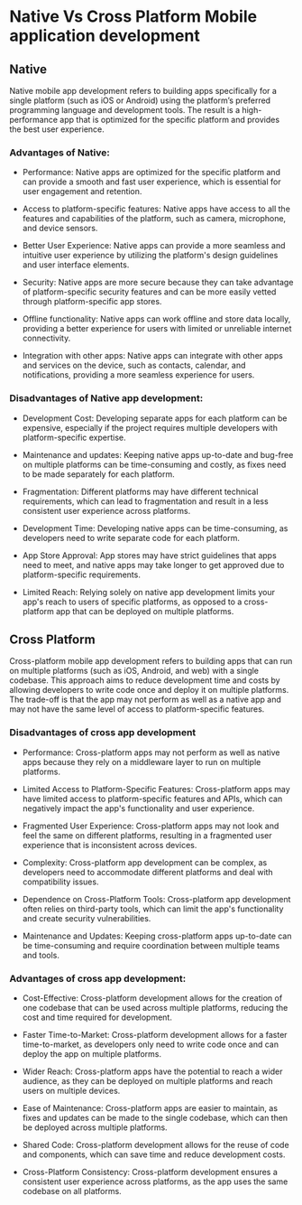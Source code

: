# Native Vs Cross Platform Mobile application development 

## Native
Native mobile app development refers to building apps specifically for a single platform (such as iOS or Android) using the platform’s preferred programming language and development tools. The result is a high-performance app that is optimized for the specific platform and provides the best user experience.

### Advantages of Native:
- Performance: Native apps are optimized for the specific platform and can provide a smooth and fast user experience, which is essential for user engagement and retention.

- Access to platform-specific features: Native apps have access to all the features and capabilities of the platform, such as camera, microphone, and device sensors.

- Better User Experience: Native apps can provide a more seamless and intuitive user experience by utilizing the platform's design guidelines and user interface elements.

- Security: Native apps are more secure because they can take advantage of platform-specific security features and can be more easily vetted through platform-specific app stores.

- Offline functionality: Native apps can work offline and store data locally, providing a better experience for users with limited or unreliable internet connectivity.

- Integration with other apps: Native apps can integrate with other apps and services on the device, such as contacts, calendar, and notifications, providing a more seamless experience for users.


### Disadvantages of Native app development:

- Development Cost: Developing separate apps for each platform can be expensive, especially if the project requires multiple developers with platform-specific expertise.

- Maintenance and updates: Keeping native apps up-to-date and bug-free on multiple platforms can be time-consuming and costly, as fixes need to be made separately for each platform.

- Fragmentation: Different platforms may have different technical requirements, which can lead to fragmentation and result in a less consistent user experience across platforms.

- Development Time: Developing native apps can be time-consuming, as developers need to write separate code for each platform.

- App Store Approval: App stores may have strict guidelines that apps need to meet, and native apps may take longer to get approved due to platform-specific requirements.

- Limited Reach: Relying solely on native app development limits your app's reach to users of specific platforms, as opposed to a cross-platform app that can be deployed on multiple platforms.


## Cross Platform
Cross-platform mobile app development refers to building apps that can run on multiple platforms (such as iOS, Android, and web) with a single codebase. This approach aims to reduce development time and costs by allowing developers to write code once and deploy it on multiple platforms. The trade-off is that the app may not perform as well as a native app and may not have the same level of access to platform-specific features.

### Disadvantages of cross app development
- Performance: Cross-platform apps may not perform as well as native apps because they rely on a middleware layer to run on multiple platforms.

- Limited Access to Platform-Specific Features: Cross-platform apps may have limited access to platform-specific features and APIs, which can negatively impact the app's functionality and user experience.

- Fragmented User Experience: Cross-platform apps may not look and feel the same on different platforms, resulting in a fragmented user experience that is inconsistent across devices.

- Complexity: Cross-platform app development can be complex, as developers need to accommodate different platforms and deal with compatibility issues.

- Dependence on Cross-Platform Tools: Cross-platform app development often relies on third-party tools, which can limit the app's functionality and create security vulnerabilities.

- Maintenance and Updates: Keeping cross-platform apps up-to-date can be time-consuming and require coordination between multiple teams and tools.

### Advantages of cross app development:
- Cost-Effective: Cross-platform development allows for the creation of one codebase that can be used across multiple platforms, reducing the cost and time required for development.

- Faster Time-to-Market: Cross-platform development allows for a faster time-to-market, as developers only need to write code once and can deploy the app on multiple platforms.

- Wider Reach: Cross-platform apps have the potential to reach a wider audience, as they can be deployed on multiple platforms and reach users on multiple devices.

- Ease of Maintenance: Cross-platform apps are easier to maintain, as fixes and updates can be made to the single codebase, which can then be deployed across multiple platforms.

- Shared Code: Cross-platform development allows for the reuse of code and components, which can save time and reduce development costs.

- Cross-Platform Consistency: Cross-platform development ensures a consistent user experience across platforms, as the app uses the same codebase on all platforms.






